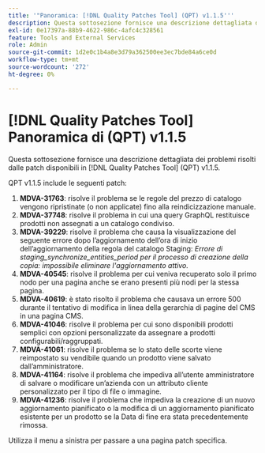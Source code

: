 ```yaml
---
title: '"Panoramica: [!DNL Quality Patches Tool] (QPT) v1.1.5'''
description: Questa sottosezione fornisce una descrizione dettagliata dei problemi risolti dalle patch disponibili in [!DNL Quality Patches Tool] (QPT) v1.1.5.
exl-id: 0e17397a-88b9-4622-986c-4afc4c328561
feature: Tools and External Services
role: Admin
source-git-commit: 1d2e0c1b4a8e3d79a362500ee3ec7bde84a6ce0d
workflow-type: tm+mt
source-wordcount: '272'
ht-degree: 0%

---
```


# [!DNL Quality Patches Tool] Panoramica di (QPT) v1.1.5

Questa sottosezione fornisce una descrizione dettagliata dei problemi risolti dalle patch disponibili in [!DNL Quality Patches Tool] (QPT) v1.1.5.

QPT v1.1.5 include le seguenti patch:

1. **MDVA-31763**: risolve il problema se le regole del prezzo di catalogo vengono ripristinate (o non applicate) fino alla reindicizzazione manuale.
1. **MDVA-37748**: risolve il problema in cui una query GraphQL restituisce prodotti non assegnati a un catalogo condiviso.
1. **MDVA-39229**: risolve il problema che causa la visualizzazione del seguente errore dopo l’aggiornamento dell’ora di inizio dell’aggiornamento della regola del catalogo Staging: *Errore di staging_synchronize_entities_period per il processo di creazione della copia: impossibile eliminare l&#39;aggiornamento attivo.*
1. **MDVA-40545**: risolve il problema per cui veniva recuperato solo il primo nodo per una pagina anche se erano presenti più nodi per la stessa pagina.
1. **MDVA-40619**: è stato risolto il problema che causava un errore 500 durante il tentativo di modifica in linea della gerarchia di pagine del CMS in una pagina CMS.
1. **MDVA-41046**: risolve il problema per cui sono disponibili prodotti semplici con opzioni personalizzate da assegnare a prodotti configurabili/raggruppati.
1. **MDVA-41061**: risolve il problema se lo stato delle scorte viene reimpostato su vendibile quando un prodotto viene salvato dall’amministratore.
1. **MDVA-41164**: risolve il problema che impediva all’utente amministratore di salvare o modificare un’azienda con un attributo cliente personalizzato per il tipo di file o immagine.
1. **MDVA-41236**: risolve il problema che impediva la creazione di un nuovo aggiornamento pianificato o la modifica di un aggiornamento pianificato esistente per un prodotto se la Data di fine era stata precedentemente rimossa.

Utilizza il menu a sinistra per passare a una pagina patch specifica.
